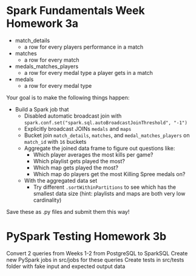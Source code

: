 # Spark Fundamentals Week Homework 3a

- match_details
  - a row for every players performance in a match
- matches
  - a row for every match 
- medals_matches_players 
  - a row for every medal type a player gets in a match
- medals
  - a row for every medal type 


Your goal is to make the following things happen:

- Build a Spark job that
  - Disabled automatic broadcast join with `spark.conf.set("spark.sql.autoBroadcastJoinThreshold", "-1")`
  - Explicitly broadcast JOINs `medals` and `maps`
  - Bucket join `match_details`, `matches`, and `medal_matches_players` on `match_id` with `16` buckets
  - Aggregate the joined data frame to figure out questions like:
    - Which player averages the most kills per game?
    - Which playlist gets played the most?
    - Which map gets played the most?
    - Which map do players get the most Killing Spree medals on?
  - With the aggregated data set
    - Try different `.sortWithinPartitions` to see which has the smallest data size (hint: playlists and maps are both very low cardinality)

Save these as .py files and submit them this way! 

# PySpark Testing Homework 3b

Convert 2 queries from Weeks 1-2 from PostgreSQL to SparkSQL
Create new PySpark jobs in src/jobs for these queries
Create tests in src/tests folder with fake input and expected output data
